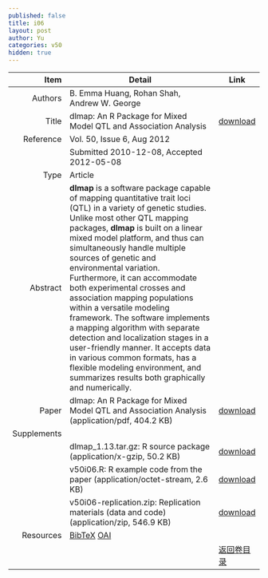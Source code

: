```yaml
---
published: false
title: i06
layout: post
author: Yu
categories: v50
hidden: true
---
```


| Item | Detail | Link |
|---:|---|---|
| Authors | B. Emma Huang, Rohan Shah, Andrew W. George| |
| Title |dlmap: An R Package for Mixed Model QTL and Association Analysis | [download](http://www.jstatsoft.org/v50/i06/paper) |
| Reference |Vol. 50, Issue 6, Aug 2012 | |
| | Submitted 2010-12-08, Accepted 2012-05-08| | 
| Type | Article| |
| Abstract | <b>dlmap</b> is a software package capable of mapping quantitative trait loci (QTL) in a variety of genetic studies. Unlike most other QTL mapping packages, <b>dlmap</b> is built on a linear mixed model platform, and thus can simultaneously handle multiple sources of genetic and environmental variation. Furthermore, it can accommodate both experimental crosses and association mapping populations within a versatile modeling framework. The software implements a mapping algorithm with separate detection and localization stages in a user-friendly manner. It accepts data in various common formats, has a flexible modeling environment, and summarizes results both graphically and numerically.</b></b>| |
| Paper | dlmap: An R Package for Mixed Model QTL and Association Analysis  (application/pdf, 404.2 KB)| [download](http://www.jstatsoft.org/v50/i06/paper) |
| Supplements | | |
| |dlmap_1.13.tar.gz: R source package  (application/x-gzip, 50.2 KB)|  [download](http://www.jstatsoft.org/v50/i06/supp/1) |
| |v50i06.R: R example code from the paper  (application/octet-stream, 2.6 KB)|  [download](http://www.jstatsoft.org/v50/i06/supp/2) |
| |v50i06-replication.zip: Replication materials (data and code)  (application/zip, 546.9 KB)|  [download](http://www.jstatsoft.org/v50/i06/supp/3) |
| Resources | [BibTeX](http://www.jstatsoft.org/v50/i06/bibtex) [OAI](http://www.jstatsoft.org/oai?verb=GetRecord&identifier=oai.jstatsoft/v50/i06&prefix=oai_dc)| |
| |  | [返回卷目录]({{site.baseurl}}/volume/v50.html) |